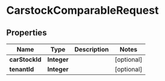 

# CarstockComparableRequest


## Properties

| Name | Type | Description | Notes |
|------------ | ------------- | ------------- | -------------|
|**carStockId** | **Integer** |  |  [optional] |
|**tenantId** | **Integer** |  |  [optional] |



